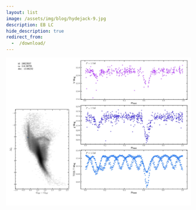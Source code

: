 ```yaml
---
layout: list
image: /assets/img/blog/hydejack-9.jpg
description: EB LC
hide_description: true
redirect_from:
  -  /download/
---
```


![LightCurve](/assets/EB/19823557.jpeg)